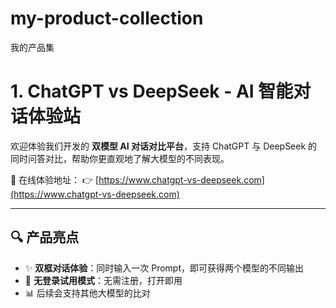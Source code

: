 # my-product-collection
我的产品集

# 1. ChatGPT vs DeepSeek - AI 智能对话体验站

欢迎体验我们开发的 **双模型 AI 对话对比平台**，支持 ChatGPT 与 DeepSeek 的同时问答对比，帮助你更直观地了解大模型的不同表现。

🚀 在线体验地址：
👉 [https://www.chatgpt-vs-deepseek.com](https://www.chatgpt-vs-deepseek.com)

---

## 🔍 产品亮点

- ✨ **双框对话体验**：同时输入一次 Prompt，即可获得两个模型的不同输出
- 🎯 **无登录试用模式**：无需注册，打开即用
- 📊 后续会支持其他大模型的比对
